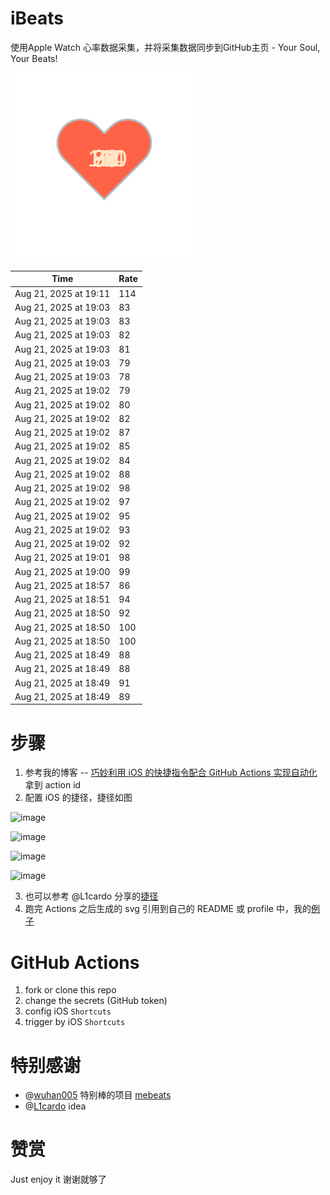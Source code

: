 # iBeats
使用Apple Watch 心率数据采集，并将采集数据同步到GitHub主页 - Your Soul, Your Beats!

![](./files/heart.svg)

<!--START_SECTION:my_heart_rate-->
| Time | Rate | 
 | ---- | ---- | 
| Aug 21, 2025 at 19:11 | 114 |
| Aug 21, 2025 at 19:03 | 83 |
| Aug 21, 2025 at 19:03 | 83 |
| Aug 21, 2025 at 19:03 | 82 |
| Aug 21, 2025 at 19:03 | 81 |
| Aug 21, 2025 at 19:03 | 79 |
| Aug 21, 2025 at 19:03 | 78 |
| Aug 21, 2025 at 19:02 | 79 |
| Aug 21, 2025 at 19:02 | 80 |
| Aug 21, 2025 at 19:02 | 82 |
| Aug 21, 2025 at 19:02 | 87 |
| Aug 21, 2025 at 19:02 | 85 |
| Aug 21, 2025 at 19:02 | 84 |
| Aug 21, 2025 at 19:02 | 88 |
| Aug 21, 2025 at 19:02 | 98 |
| Aug 21, 2025 at 19:02 | 97 |
| Aug 21, 2025 at 19:02 | 95 |
| Aug 21, 2025 at 19:02 | 93 |
| Aug 21, 2025 at 19:02 | 92 |
| Aug 21, 2025 at 19:01 | 98 |
| Aug 21, 2025 at 19:00 | 99 |
| Aug 21, 2025 at 18:57 | 86 |
| Aug 21, 2025 at 18:51 | 94 |
| Aug 21, 2025 at 18:50 | 92 |
| Aug 21, 2025 at 18:50 | 100 |
| Aug 21, 2025 at 18:50 | 100 |
| Aug 21, 2025 at 18:49 | 88 |
| Aug 21, 2025 at 18:49 | 88 |
| Aug 21, 2025 at 18:49 | 91 |
| Aug 21, 2025 at 18:49 | 89 |

<!--END_SECTION:my_heart_rate-->

# 步骤
1. 参考我的博客 -- [巧妙利用 iOS 的快捷指令配合 GitHub Actions 实现自动化](https://github.com/yihong0618/gitblog/issues/198) 拿到 action id
2. 配置 iOS 的捷径，捷径如图

![image](https://user-images.githubusercontent.com/15976103/122154218-0db0b480-ce97-11eb-93bb-5aec07c558dc.png)

![image](https://user-images.githubusercontent.com/15976103/122154236-186b4980-ce97-11eb-8e4b-70551a0391ae.png)

![image](https://user-images.githubusercontent.com/15976103/122154268-2d47dd00-ce97-11eb-902e-3acf292265a9.png)

![image](https://user-images.githubusercontent.com/15976103/122174055-fa144680-ceb4-11eb-9be2-3eb83cd516f7.png)

3. 也可以参考 @L1cardo 分享的[捷径](https://www.icloud.com/shortcuts/6ab6047b459c41ad822ad6b94b1c03d4)
4. 跑完 Actions 之后生成的 svg 引用到自己的 README 或 profile 中，我的[例子](https://github.com/yihong0618) 

# GitHub Actions

1. fork or clone this repo
2. change the secrets (GitHub token)
3. config iOS `Shortcuts` 
4. trigger by iOS `Shortcuts`

# 特别感谢
- @[wuhan005](https://github.com/wuhan005) 特别棒的项目 [mebeats](https://github.com/wuhan005/mebeats)
- @[L1cardo](https://github.com/L1cardo) idea

# 赞赏
Just enjoy it
谢谢就够了
